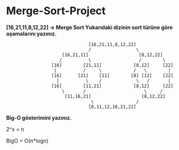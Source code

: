 # Merge-Sort-Project

**[16,21,11,8,12,22] -> Merge Sort
Yukarıdaki dizinin sort türüne göre aşamalarını yazınız.**

                                   [16,21,11,8,12,22]
                                   /                 \
                         [16,21,11]                   [8,12,22]
                        /          \                  /        \
                     [16]        [21,11]            [8,12]     [22]
                      |          /     \            /   \        |
                     [16]      [21]    [11]        [8] [12]    [22]
                       |          \    /             \   /       |
                     [16]        [11,21]            [8,12]     [22]
                         \       /                      \     /
                          [11,16,21]                   [8,12,22]
                                    \                /
                                   [8,11,12,16,21,22]
                                   
**Big-O gösterimini yazınız.**

2^x = n

BigO = O(n*logn)

                                    
                                    
